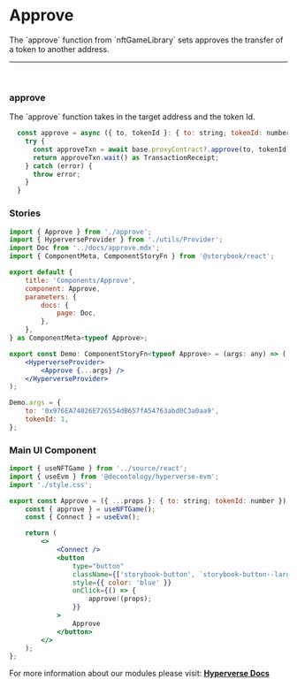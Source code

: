 # Approve

<p> The `approve` function from `nftGameLibrary` sets approves the transfer of a token to another address. </p>

---

<br>

### approve

<p> The `approve` function takes in the target address and the token Id. </p>

```jsx
  const approve = async ({ to, tokenId }: { to: string; tokenId: number }) => {
    try {
      const approveTxn = await base.proxyContract?.approve(to, tokenId);
      return approveTxn.wait() as TransactionReceipt;
    } catch (error) {
      throw error;
    }
  }
```

### Stories

```jsx
import { Approve } from './approve';
import { HyperverseProvider } from './utils/Provider';
import Doc from '../docs/approve.mdx';
import { ComponentMeta, ComponentStoryFn } from '@storybook/react';

export default {
	title: 'Components/Approve',
	component: Approve,
	parameters: {
		docs: {
			page: Doc,
		},
	},
} as ComponentMeta<typeof Approve>;

export const Demo: ComponentStoryFn<typeof Approve> = (args: any) => (
	<HyperverseProvider>
		<Approve {...args} />
	</HyperverseProvider>
);

Demo.args = {
	to: '0x976EA74026E726554dB657fA54763abd0C3a0aa9',
	tokenId: 1,
};
```

### Main UI Component

```jsx
import { useNFTGame } from '../source/react';
import { useEvm } from '@decentology/hyperverse-evm';
import './style.css';

export const Approve = ({ ...props }: { to: string; tokenId: number }) => {
	const { approve } = useNFTGame();
	const { Connect } = useEvm();

	return (
		<>
			<Connect />
			<button
				type="button"
				className={['storybook-button', `storybook-button--large`].join(' ')}
				style={{ color: 'blue' }}
				onClick={() => {
					approve!(props);
				}}
			>
				Approve
			</button>
		</>
	);
};
```

For more information about our modules please visit: [**Hyperverse Docs**](docs.hyperverse.dev)
